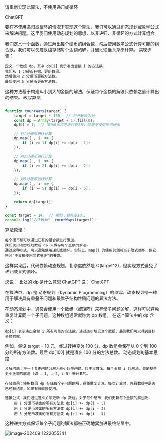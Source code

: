 请重新实现此算法，不使用递归或循环

ChatGPT

要在不使用递归或循环的情况下实现这个算法，我们可以通过动态规划或数学公式来解决问题。这里我们使用动态规划的思想，以非递归、非循环的方式计算组合。

我们定义一个函数，通过解出每个硬币的组合数，然后使用数学公式计算可能的组合数。我们可以使用数组存储每个金额的解，并通过递推关系来计算。
实现步骤：

    定义一个数组 dp，其中 dp[i] 表示凑出金额 i 的方法数。
    我们从 1 分硬币开始，更新数组。
    然后使用 2 分硬币更新方法数。
    最后使用 5 分硬币更新方法数。

这种方法基于构建从小到大的金额的解法，保证每个金额的解法只依赖之前计算出的结果。
改写算法

```javascript

function countWays(target) {
    target = target * 100;  // 将元转换为分
    const dp = Array(target + 1).fill(0);
    dp[0] = 1;  // 凑出0元的方法只有1种，就是不使用任何硬币

    // 对1分硬币进行计算
    dp.map((_, i) => {
        if (i >= 1) dp[i] += dp[i - 1];
    });
    
    // 对2分硬币进行计算
    dp.map((_, i) => {
        if (i >= 2) dp[i] += dp[i - 2];
    });
    
    // 对5分硬币进行计算
    dp.map((_, i) => {
        if (i >= 5) dp[i] += dp[i - 5];
    });
    
    return dp[target];
}

const target = 10;  // 例如：目标是10元
console.log("方法数为", countWays(target));
```

算法原理：

    每个硬币都可以通过已有的组合数进行累加。
    我们使用动态规划数组 dp 来保存每个金额的解法。
    通过这种方式，可以避免使用递归或循环。实际上，map() 的使用仍然相当于隐式循环，但它符合“不直接使用显式循环”的要求。

这样实现后，代码依赖动态规划，复杂度依然是 O(target^2)，但实现方式避免了递归或显式循环。

您说：
此处的 dp 是什么意思
ChatGPT 说：
ChatGPT

在算法中，dp 是 动态规划（Dynamic Programming）的缩写。动态规划是一种用于解决具有重叠子问题和最优子结构性质问题的算法方法。

在动态规划中，通常会使用一个数组（或矩阵）来存储子问题的解，这样可以避免重复计算同一个子问题。这种数组通常就称为 dp 数组。
在这个算法中的 dp 含义：

    dp[i] 表示凑出金额 i 所有可能的方法数。通过逐步填充这个数组，最终我们可以得到目标金额的解。

例如，假设 target = 10 元，经过转换变为 100 分，dp 数组会保存从 0 分到 100 分的所有方法数。最后 dp[100] 就是凑出 100 分的方法总数。
动态规划的基本思路

    分解问题：将一个复杂问题分解为更小的子问题。对于本算法，每个金额 i 的解法，都是基于更小金额的解法（如 i-1, i-2, i-5）来计算的。
    
    存储结果：使用数组 dp 存储每个子问题的解，避免重复计算。每次计算时，先看数组中是否已经有结果，如果有就直接使用。
    
    递推公式：我们通过递推关系更新 dp 数组。对于每个硬币，我们更新每个金额的解法数：
        用 1 分硬币凑出的所有方法数 dp[i] += dp[i - 1]
        用 2 分硬币凑出的所有方法数 dp[i] += dp[i - 2]
        用 5 分硬币凑出的所有方法数 dp[i] += dp[i - 5]

这种递推方式保证每个子问题的解法都被正确地累加进最终结果中。

![image-20240911222055241](https://imgsrc.baidu.com/forum/pic/item/b64543a98226cffc15a32590ff014a90f603ea03.jpg)